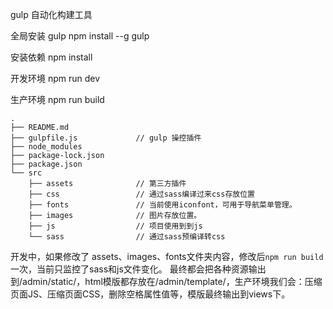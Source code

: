 gulp 自动化构建工具

全局安装 gulp
npm install --g gulp

安装依赖
npm install

开发环境
npm run dev

生产环境
npm run build

``` 
.
├── README.md
├── gulpfile.js             // gulp 操控插件
├── node_modules
├── package-lock.json
├── package.json
└── src
    ├── assets              // 第三方插件
    ├── css                 // 通过sass编译过来css存放位置
    ├── fonts               // 当前使用iconfont，可用于导航菜单管理。
    ├── images              // 图片存放位置。
    ├── js                  // 项目使用到到js
    └── sass                // 通过sass预编译转css
```

开发中，如果修改了 assets、images、fonts文件夹内容，修改后```npm run build```一次，当前只监控了sass和js文件变化。
最终都会把各种资源输出到/admin/static/，html模版都存放在/admin/template/，生产环境我们会：压缩页面JS、压缩页面CSS，删除空格属性值等，模版最终输出到views下。